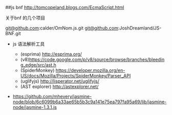 ##js bnf
http://tomcopeland.blogs.com/EcmaScript.html

关于bnf 的几个项目

git@github.com:calder/OmNom.js.git
git@github.com:JoshDreamland/JS-BNF.git

* js 语法解析工具
    * (esprima) http://esprima.org/
    * (v8)https://code.google.com/p/v8/source/browse/branches/bleeding_edge/src/ast.h
    * (SpiderMonkey) https://developer.mozilla.org/en-US/docs/Mozilla/Projects/SpiderMonkey/Parser_API
    * (uglifyjs) http://lisperator.net/uglifyjs/
    * (AST explorer) http://astexplorer.net/
    
* https://github.com/mhevery/jasmine-node/blob/6c6099b6a33ae65b5b3c9a141e75ea797fa95a69/lib/jasmine-node/jasmine-1.3.1.js